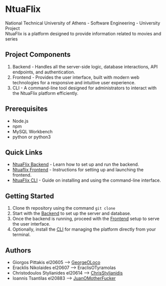 # **NtuaFlix**
National Technical University of Athens - Software Engineering - University Project  
NtuaFlix is a platform designed to provide information related to movies and series

## **Project Components**
1. Backend - Handles all the server-side logic, database interactions, API endpoints, and authentication.
2. Frontend - Provides the user interface, built with modern web technologies for a responsive and intuitive user experience.
3. CLI - A command-line tool designed for administrators to interact with the NtuaFlix platform efficiently.

## **Prerequisites**
- Node.js
- npm
- MySQL Workbench
- python or python3

## **Quick Links**
- [NtuaFlix Backend](https://github.com/ntua/softeng23-30/blob/main/backend/README.md) - Learn how to set up and run the backend.
- [Ntuaflix Frontend](https://github.com/ntua/softeng23-30/blob/main/frontend/README.md) - Instructions for setting up and launching the frontend.
- [NtuaFlix CLI](https://github.com/ntua/softeng23-30/blob/main/cli-client/README.md) - Guide on installing and using the command-line interface.

## **Getting Started**
1. Clone th repository using the command ``` git clone ```
2. Start with the [Backend](https://github.com/ntua/softeng23-30/blob/main/backend/README.md) to set up the server and database.
3. Once the backend is running, proceed with the [Frontend](https://github.com/ntua/softeng23-30/blob/main/frontend/README.md) setup to serve the user interface.
4. Optionally, install the [CLI](https://github.com/ntua/softeng23-30/blob/main/cli-client/README.md) for managing the platform directly from your terminal.

## Authors
+ Giorgos Pittakis el20605 --> [GeorgeOLoco](https://github.com/GeorgeOLoco)
+ Eracklis Nikolaides el20607 --> EraclisOTyramolas
+ Christodoulos Stylianides el20614 --> [ChrisStylianidis](https://github.com/ChrisStylianidis)
+ Ioannis Tsantilas el20883 --> [JuanOMotherFucker](https://github.com/JuanTsa)  
